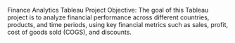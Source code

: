 Finance Analytics Tableau Project
Objective:
The goal of this Tableau project is to analyze financial performance across different countries,
products, and time periods, using key financial metrics such as sales, profit, cost of goods
sold (COGS), and discounts.
